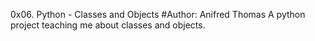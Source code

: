 0x06. Python - Classes and Objects
#Author: Anifred Thomas
A python project teaching me about classes and objects.
